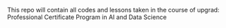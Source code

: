 This repo will contain all codes and lessons taken in the course of upgrad: Professional Certificate Program in AI and Data Science

<!---
LavenderLan/LavenderLan is a ✨ special ✨ repository because its `README.md` (this file) appears on your GitHub profile.
You can click the Preview link to take a look at your changes.
--->
